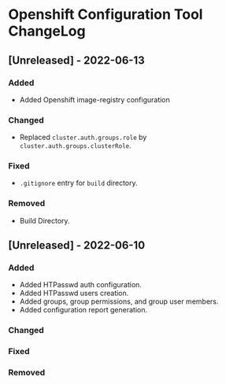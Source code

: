 # Openshift Configuration Tool ChangeLog

## [Unreleased] - 2022-06-13
### Added
* Added Openshift image-registry configuration
### Changed
* Replaced `cluster.auth.groups.role` by `cluster.auth.groups.clusterRole`.
### Fixed
* `.gitignore` entry for `build` directory.
### Removed
* Build Directory.




## [Unreleased] - 2022-06-10
### Added
* Added HTPasswd auth configuration.
* Added HTPasswd users creation.
* Added groups, group permissions, and group user members.
* Added configuration report generation.
### Changed
### Fixed
### Removed
